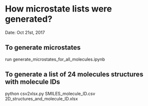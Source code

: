 # How microstate lists were generated?

Date: Oct 21st, 2017

## To generate microstates
run generate_microstates_for_all_molecules.ipynb

## To generate a list of 24 molecules structures with molecule IDs
python csv2xlsx.py SMILES_molecule_ID.csv 2D_structures_and_molecule_ID.xlsx

